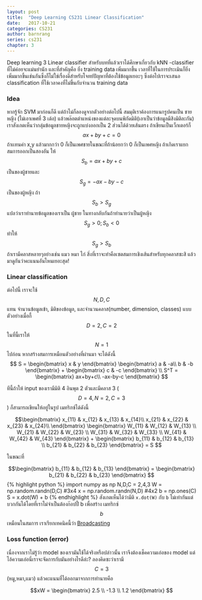 ```yaml
---
layout: post
title:  "Deep Learning CS231 Linear Classification"
date:   2017-10-21
categories: CS231
author: barnrang
series: cs231
chapter: 3
---
```

Deep learning 3 Linear classifier
สำหรับบทที่แล้วเราได้ศึกษาเกี่ยวกับ kNN -classifier ที่ไม่ค่อยจะแม่นยำนัก และที่สำคัญคือ ยิ่ง training data เพิ่มมากขึ้น เวลาที่ใช้ในการประเมินก็ยิ่งเพิ่มมากขึ้นเช่นกันซึ่งก็ไม่ใช่เรื่องดีสำหรับโจทย์ปัญหาที่ต้องใช้ข้อมูลเยอะๆ ซึ่งต่อไปเราจะเสนอ classification ที่ใช้เวลาคงที่ไม่ขึ้นกับจำนวน training data
<!--more-->
### Idea

หากรู้จัก SVM มาก่อนก็ดี แต่ถ้าไม่ก็ลองดูจากตัวอย่างต่อไปนี้ สมมุติเราค้องการแนกรูปคนเป็น ชาย หญิง (ไม่เอาเพศที่ 3 เด้อ) แล้วพล๊อตตำแหน่งของแต่ละจุดบนพิกัดมิติ(เอาเป็นว่าข้อมูลมีสิงมิติละกัน) เราสังเกตเห็นว่ากลุ่มข้อมูลชายหญิงจะถูกแบ่งออกเป็น 2 ส่วนได้ด้วยเส้นตรง ถ้าเขียนเป็นเว็กเตอร์ก็ $$ ax+by+c = 0$$ ถ้าเเทนค่า x,y แล้วมากกว่า 0 ก็เป็นเพศชายในขณะที่ถ้าน้อยกว่า 0 ก็เป็นเพศหญิง ถ้าเกิดเราแยกสมการออกเป็นสองอัน ให้ $$ S_b = ax+by+c $$ เป็นของผู้ชายและ $$ S_g = -ax-by-c $$ เป็นของผู้หญิง ถ้า $$S_b>S_g$$ แปลว่าเราทำนายข้อมูลของเราเป็น ผู้ชาย ในทางกลับกันถ้าทำนายว่าเป็นผู้หญิง $$S_g>0;S_b<0$$ ทำให้ $$S_g>S_b$$ ถ้าเรามีคลาสหลายๆอย่างเช่น แมว หมา ไก่ สิ่งที่เราจะทำคือเซตสมการเชิงเส้นสำหรับทุกคลาสซะสิ แล้วมาดูกันว่าคะแนนอันไหนเยอะสุด!

### Linear classification
ต่อไปนี้ เราจะใช้ $$N,D,C$$ แทน จำนวนข้อมูลเข้า, มิติของข้อมูล, และจำนวนคลาส(number, dimension, classes) แบบตัวอย่างเมื่อกี้ $$D=2, C=2$$ ในที่นี้เราให้ $$N=1$$ ไปก่อน หากสร้างสมการเหมือนตัวอย่างที่ผ่านมา จะได้ดังนี้
$$ S =
\begin{bmatrix}
x & y
\end{bmatrix}
\begin{bmatrix}
a & -a\\
b & -b
\end{bmatrix} +
\begin{bmatrix}
c & -c
\end{bmatrix} \\
S^T = \begin{bmatrix}
ax+by+c\\
-ax-by-c
\end{bmatrix}
$$

ทีนี้ถ้าให้ input ของเรามีมิติ 4 อินพุต 2 ตัวและมีคลาส 3 ($$D=4,N=2,C=3$$) ก็สามารถเขียนให้อยู่ในรูป
เมทริกซ์ได้ดังนี้

$$\begin{bmatrix}
x_{11} & x_{12} & x_{13} & x_{14}\\
x_{21} & x_{22} & x_{23} & x_{24}\\
\end{bmatrix}
\begin{bmatrix}
W_{11} & W_{12} & W_{13} \\
W_{21} & W_{22} & W_{23} \\
W_{31} & W_{32} & W_{33} \\
W_{41} & W_{42} & W_{43}
\end{bmatrix} +
\begin{bmatrix}
b_{11} & b_{12} & b_{13} \\
b_{21} & b_{22} & b_{23}
\end{bmatrix}
= S
$$

ในขณะที่

$$\begin{bmatrix}
b_{11} & b_{12} & b_{13}
\end{bmatrix} = \begin{bmatrix}
b_{21} & b_{22} & b_{23}
\end{bmatrix}
$$
{% highlight python %}
import numpy as np
N,D,C = 2,4,3
W = np.random.randn(D,C) #3x4
x = np.random.randn(N,D) #4x2
b = np.ones(C)
S = x.dot(W) + b
{% endhighlight %}
สังเกตเห็นได้ว่ามีติ `x.dot(W)` กับ `b`  ไม่เท่ากันแต่บวกกันได้โดยที่เราไม่จำเป็นต้องก๊อปปี้ b เพื่อสร้าง
เมทริกซ์ $$b$$ เหมือนในสมการ เราเรียกเทคนิคนี้ว่า
<a href="https://docs.scipy.org/doc/numpy-1.13.0/user/basics.broadcasting.html" target="blank">Broadcasting</a>
### Loss function (error)

เนื่องจากเราไม่รู้ว่า model ของเรามันใช้ได้จริงหรือปล่าวนั้น เราจึงต้องเช็คความเอ๋อของ model แต่ไอ้ความเอ๋อนี่เราจะจัดการกับมันอย่างไรดีล่ะ?
ลองคิดซะว่าเรามี $$C=3$$ (หมู,หมา,แมว) แล้วคะแนนที่ได้ออกมาจากการทำนายคือ

$$xW =
\begin{bmatrix}
2.5 \\
-1.3 \\
1.2
\end{bmatrix}
$$

<In construction>
